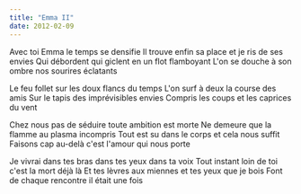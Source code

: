 ```yaml
---
title: "Emma II"
date: 2012-02-09
---
```


Avec toi Emma le temps se densifie
Il trouve enfin sa place et je ris de ses envies
Qui débordent qui giclent en un flot flamboyant
L'on se douche à son ombre nos sourires éclatants

Le feu follet sur les doux flancs du temps
L'on surf à deux la course des amis
Sur le tapis des imprévisibles envies
Compris les coups et les caprices du vent

Chez nous pas de séduire toute ambition est morte
Ne demeure que la flamme au plasma incompris
Tout est su dans le corps et cela nous suffit
Faisons cap au-delà c'est l'amour qui nous porte

Je vivrai dans tes bras dans tes yeux dans ta voix
Tout instant loin de toi c'est la mort déjà là
Et tes lèvres aux miennes et tes yeux que je bois
Font de chaque rencontre il était une fois

